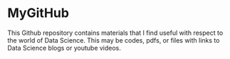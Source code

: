 # MyGitHub
This Github repository contains materials that I find useful with respect to the world of Data Science.
This may be codes, pdfs, or files with links to Data Science blogs or youtube videos.